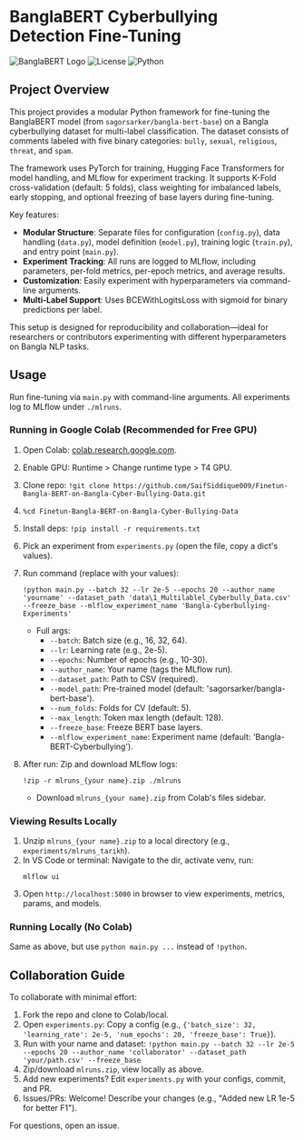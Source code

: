 # BanglaBERT Cyberbullying Detection Fine-Tuning

![BanglaBERT Logo](https://img.shields.io/badge/Model-BanglaBERT-blue) ![License](https://img.shields.io/badge/License-MIT-green) ![Python](https://img.shields.io/badge/Python-3.8%2B-yellow)

## Project Overview

This project provides a modular Python framework for fine-tuning the BanglaBERT model (from `sagorsarker/bangla-bert-base`) on a Bangla cyberbullying dataset for multi-label classification. The dataset consists of comments labeled with five binary categories: `bully`, `sexual`, `religious`, `threat`, and `spam`.

The framework uses PyTorch for training, Hugging Face Transformers for model handling, and MLflow for experiment tracking. It supports K-Fold cross-validation (default: 5 folds), class weighting for imbalanced labels, early stopping, and optional freezing of base layers during fine-tuning.

Key features:
- **Modular Structure**: Separate files for configuration (`config.py`), data handling (`data.py`), model definition (`model.py`), training logic (`train.py`), and entry point (`main.py`).
- **Experiment Tracking**: All runs are logged to MLflow, including parameters, per-fold metrics, per-epoch metrics, and average results.
- **Customization**: Easily experiment with hyperparameters via command-line arguments.
- **Multi-Label Support**: Uses BCEWithLogitsLoss with sigmoid for binary predictions per label.

This setup is designed for reproducibility and collaboration—ideal for researchers or contributors experimenting with different hyperparameters on Bangla NLP tasks.

## Usage

Run fine-tuning via `main.py` with command-line arguments. All experiments log to MLflow under `./mlruns`.

### Running in Google Colab (Recommended for Free GPU)
1. Open Colab: [colab.research.google.com](https://colab.research.google.com).
2. Enable GPU: Runtime > Change runtime type > T4 GPU.
3. Clone repo: `!git clone https://github.com/SaifSiddique009/Finetun-Bangla-BERT-on-Bangla-Cyber-Bullying-Data.git`
4. `%cd Finetun-Bangla-BERT-on-Bangla-Cyber-Bullying-Data`
5. Install deps: `!pip install -r requirements.txt`
6. Pick an experiment from `experiments.py` (open the file, copy a dict's values).
7. Run command (replace with your values):
   ```
   !python main.py --batch 32 --lr 2e-5 --epochs 20 --author_name 'yourname' --dataset_path 'data\1_Multilablel_Cyberbully_Data.csv' --freeze_base --mlflow_experiment_name 'Bangla-Cyberbullying-Experiments'
   ```
   - Full args:
     - `--batch`: Batch size (e.g., 16, 32, 64).
     - `--lr`: Learning rate (e.g., 2e-5).
     - `--epochs`: Number of epochs (e.g., 10-30).
     - `--author_name`: Your name (tags the MLflow run).
     - `--dataset_path`: Path to CSV (required).
     - `--model_path`: Pre-trained model (default: 'sagorsarker/bangla-bert-base').
     - `--num_folds`: Folds for CV (default: 5).
     - `--max_length`: Token max length (default: 128).
     - `--freeze_base`: Freeze BERT base layers.
     - `--mlflow_experiment_name`: Experiment name (default: 'Bangla-BERT-Cyberbullying').

8. After run: Zip and download MLflow logs:
   ```
   !zip -r mlruns_{your name}.zip ./mlruns
   ```
   - Download `mlruns_{your name}.zip` from Colab's files sidebar.

### Viewing Results Locally
1. Unzip `mlruns_{your name}.zip` to a local directory (e.g., `experiments/mlruns_tarikh`).
2. In VS Code or terminal: Navigate to the dir, activate venv, run:
   ```
   mlflow ui
   ```
3. Open `http://localhost:5000` in browser to view experiments, metrics, params, and models.

### Running Locally (No Colab)
Same as above, but use `python main.py ...` instead of `!python`.

## Collaboration Guide

To collaborate with minimal effort:
1. Fork the repo and clone to Colab/local.
2. Open `experiments.py`: Copy a config (e.g., `{'batch_size': 32, 'learning_rate': 2e-5, 'num_epochs': 20, 'freeze_base': True}`).
3. Run with your name and dataset: `!python main.py --batch 32 --lr 2e-5 --epochs 20 --author_name 'collaborator' --dataset_path 'your/path.csv' --freeze_base`
4. Zip/download `mlruns.zip`, view locally as above.
5. Add new experiments? Edit `experiments.py` with your configs, commit, and PR.
6. Issues/PRs: Welcome! Describe your changes (e.g., "Added new LR 1e-5 for better F1").

For questions, open an issue.
